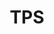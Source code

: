 ---
template: TermDetailPage
title: TPS
description: Transaction per second
aliases: tps, transactions per second
keywords: t, p, s, transactions, per, second
identities: 
    - slug: /identities/wael-ivie
      role: author
---